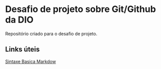 # Desafio de  projeto sobre Git/Github da DIO
Repositório criado para o desafio de projeto.

## Links úteis
[Sintaxe Basica Markdow](https://www.markdownguide.org/getting-started/)
